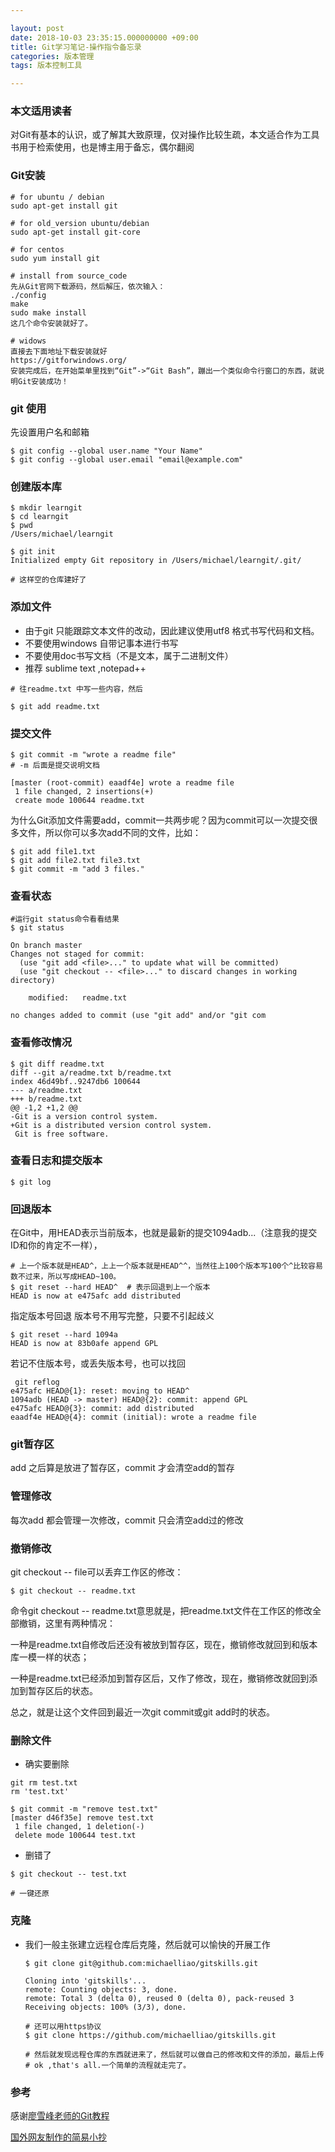 ```yaml
---

layout: post
date: 2018-10-03 23:35:15.000000000 +09:00
title: Git学习笔记-操作指令备忘录
categories: 版本管理
tags: 版本控制工具

---
```


### 本文适用读者

对Git有基本的认识，或了解其大致原理，仅对操作比较生疏，本文适合作为工具书用于检索使用，也是博主用于备忘，偶尔翻阅

### Git安装

```
# for ubuntu / debian
sudo apt-get install git

# for old_version ubuntu/debian
sudo apt-get install git-core

# for centos
sudo yum install git

# install from source_code
先从Git官网下载源码，然后解压，依次输入：
./config
make
sudo make install
这几个命令安装就好了。

# widows
直接去下面地址下载安装就好
https://gitforwindows.org/
安装完成后，在开始菜单里找到“Git”->“Git Bash”，蹦出一个类似命令行窗口的东西，就说明Git安装成功！
```

### git 使用

先设置用户名和邮箱

```
$ git config --global user.name "Your Name"
$ git config --global user.email "email@example.com"
```

### 创建版本库

```
$ mkdir learngit
$ cd learngit
$ pwd
/Users/michael/learngit

$ git init
Initialized empty Git repository in /Users/michael/learngit/.git/

# 这样空的仓库建好了
```

### 添加文件

- 由于git 只能跟踪文本文件的改动，因此建议使用utf8 格式书写代码和文档。
- 不要使用windows 自带记事本进行书写
- 不要使用doc书写文档（不是文本，属于二进制文件）
- 推荐 sublime text ,notepad++

```
# 往readme.txt 中写一些内容，然后

$ git add readme.txt
```

### 提交文件

```
$ git commit -m "wrote a readme file"
# -m 后面是提交说明文档

[master (root-commit) eaadf4e] wrote a readme file
 1 file changed, 2 insertions(+)
 create mode 100644 readme.txt
```

为什么Git添加文件需要add，commit一共两步呢？因为commit可以一次提交很多文件，所以你可以多次add不同的文件，比如：

```
$ git add file1.txt
$ git add file2.txt file3.txt
$ git commit -m "add 3 files."
```

### 查看状态

```
#运行git status命令看看结果
$ git status

On branch master
Changes not staged for commit:
  (use "git add <file>..." to update what will be committed)
  (use "git checkout -- <file>..." to discard changes in working directory)

	modified:   readme.txt

no changes added to commit (use "git add" and/or "git com
```

### 查看修改情况

```
$ git diff readme.txt 
diff --git a/readme.txt b/readme.txt
index 46d49bf..9247db6 100644
--- a/readme.txt
+++ b/readme.txt
@@ -1,2 +1,2 @@
-Git is a version control system.
+Git is a distributed version control system.
 Git is free software.
```

### 查看日志和提交版本

```
$ git log
```

### 回退版本

在Git中，用HEAD表示当前版本，也就是最新的提交1094adb...（注意我的提交ID和你的肯定不一样），

```
# 上一个版本就是HEAD^，上上一个版本就是HEAD^^，当然往上100个版本写100个^比较容易数不过来，所以写成HEAD~100。
$ git reset --hard HEAD^  # 表示回退到上一个版本
HEAD is now at e475afc add distributed

```

指定版本号回退
版本号不用写完整，只要不引起歧义

```
$ git reset --hard 1094a
HEAD is now at 83b0afe append GPL
```

若记不住版本号，或丢失版本号，也可以找回

```
 git reflog
e475afc HEAD@{1}: reset: moving to HEAD^
1094adb (HEAD -> master) HEAD@{2}: commit: append GPL
e475afc HEAD@{3}: commit: add distributed
eaadf4e HEAD@{4}: commit (initial): wrote a readme file
```

### git暂存区

add 之后算是放进了暂存区，commit 才会清空add的暂存

### 管理修改

每次add 都会管理一次修改，commit 只会清空add过的修改

### 撤销修改

git checkout -- file可以丢弃工作区的修改：

```
$ git checkout -- readme.txt
```
命令git checkout -- readme.txt意思就是，把readme.txt文件在工作区的修改全部撤销，这里有两种情况：

一种是readme.txt自修改后还没有被放到暂存区，现在，撤销修改就回到和版本库一模一样的状态；

一种是readme.txt已经添加到暂存区后，又作了修改，现在，撤销修改就回到添加到暂存区后的状态。

总之，就是让这个文件回到最近一次git commit或git add时的状态。

### 删除文件

- 确实要删除

```shell
git rm test.txt
rm 'test.txt'

$ git commit -m "remove test.txt"
[master d46f35e] remove test.txt
 1 file changed, 1 deletion(-)
 delete mode 100644 test.txt
```
- 删错了

```shell
$ git checkout -- test.txt

# 一键还原
```

###  克隆

- 我们一般主张建立远程仓库后克隆，然后就可以愉快的开展工作

  ```shell
  $ git clone git@github.com:michaelliao/gitskills.git
  
  Cloning into 'gitskills'...
  remote: Counting objects: 3, done.
  remote: Total 3 (delta 0), reused 0 (delta 0), pack-reused 3
  Receiving objects: 100% (3/3), done.
  
  # 还可以用https协议
  $ git clone https://github.com/michaelliao/gitskills.git
  
  # 然后就发现远程仓库的东西就进来了，然后就可以做自己的修改和文件的添加，最后上传
  # ok ,that's all.一个简单的流程就走完了。
  ```

  

### 参考

感谢[廖雪峰老师的Git教程](https://www.liaoxuefeng.com/wiki/896043488029600)

[国外网友制作的简易小抄](/assets/pdf/git-cheatsheet.pdf)